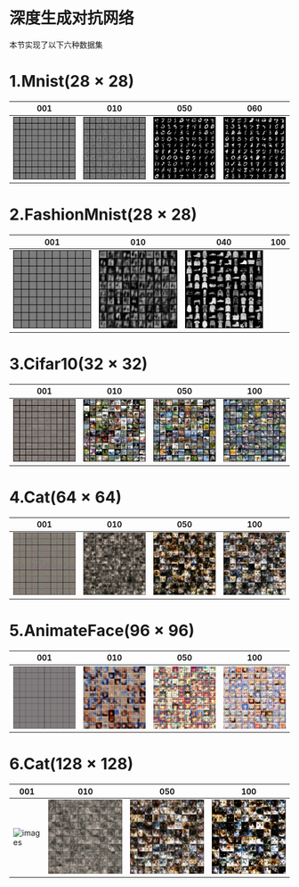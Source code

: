 深度生成对抗网络
===
本节实现了以下六种数据集

# 1.Mnist$(28 \times 28)$
| 001 | 010 | 050 | 060 |
| --- | --- | --- | --- |
| ![images](../Images/06/MNIST_001.png) | ![images](../Images/06/MNIST_010.png) | ![images](../Images/06/MNIST_050.png) | ![images](../Images/06/MNIST_060.png) |

# 2.FashionMnist$(28 \times 28)$
| 001 | 010 | 040 | 100 |
| --- | --- | --- | --- |
| ![images](../Images/06/FashionMnist_001.png) | ![images](../Images/06/FashionMnist_010.png) | ![images](../Images/06/FashionMnist_040.png) | |

# 3.Cifar10$(32 \times 32)$
| 001 | 010 | 050 | 100 |
| --- | --- | --- | --- |
| ![images](../Images/06/Cifar10_001.png) | ![images](../Images/06/Cifar10_010.png) | ![images](../Images/06/Cifar10_050.png) | ![images](../Images/06/Cifar10_100.png) |

# 4.Cat$(64 \times 64)$
| 001 | 010 | 050 | 100 |
| --- | --- | --- | --- |
| ![images](../Images/06/Cat64_001.png) | ![images](../Images/06/Cat64_010.png) | ![images](../Images/06/Cat64_050.png) | ![images](../Images/06/Cat64_100.png) |

# 5.AnimateFace$(96 \times 96)$
| 001 | 010 | 050 | 100 |
| --- | --- | --- | --- |
| ![images](../Images/06/AnimateFace_001.png) | ![images](../Images/06/AnimateFace_010.png) | ![images](../Images/06/AnimateFace_050.png) | ![images](../Images/06/AnimateFace_100.png) |

# 6.Cat$(128 \times 128)$
| 001 | 010 | 050 | 100 |
| --- | --- | --- | --- |
| ![images](../Images/06/Cat128_001.png) | ![images](../Images/06/Cat128_010.png) | ![images](../Images/06/Cat128_050.png) | ![images](../Images/06/Cat128_100.png) |
